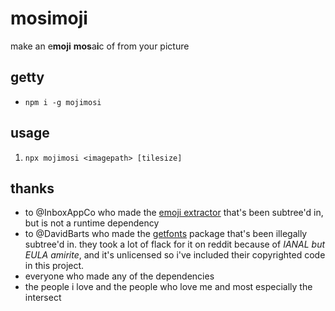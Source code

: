 # mosimoji

make an e**moji** **mos**a**i**c of from your picture

## getty

- `npm i -g mojimosi`

## usage

1. `npx mojimosi <imagepath> [tilesize]`

## thanks

- to @InboxAppCo who made the [emoji extractor](https://github.com/InboxAppCo/extract-emoji) that's been subtree'd in, but is not a runtime dependency
- to @DavidBarts who made the [getfonts](https://github.com/DavidBarts/getfonts) package that's been illegally subtree'd in. they took a lot of flack for it on reddit because of _IANAL but EULA amirite_, and it's unlicensed so i've included their copyrighted code in this project.
- everyone who made any of the dependencies
- the people i love and the people who love me and most especially the intersect
